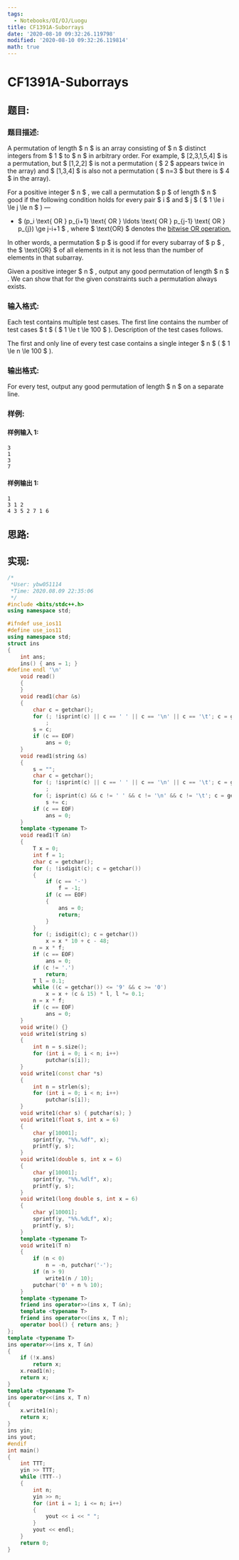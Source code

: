 ```yaml
---
tags:
  - Notebooks/OI/OJ/Luogu
title: CF1391A-Suborrays
date: '2020-08-10 09:32:26.119798'
modified: '2020-08-10 09:32:26.119814'
math: true
---
```


# CF1391A-Suborrays

## 题目:

### 题目描述:

A permutation of length $ n $ is an array consisting of $ n $ distinct integers from $ 1 $ to $ n $ in arbitrary order. For example, $ [2,3,1,5,4] $ is a permutation, but $ [1,2,2] $ is not a permutation ( $ 2 $ appears twice in the array) and $ [1,3,4] $ is also not a permutation ( $ n=3 $ but there is $ 4 $ in the array).

For a positive integer $ n $ , we call a permutation $ p $ of length $ n $ good if the following condition holds for every pair $ i $ and $ j $ ( $ 1       \le i \le j \le n $ ) —

- $ (p_i \text{ OR } p_{i+1} \text{ OR } \ldots \text{ OR }         p_{j-1} \text{ OR } p_{j}) \ge j-i+1 $ , where $ \text{OR} $ denotes the [bitwise OR operation.](https://en.wikipedia.org/wiki/Bitwise_operation#OR)

In other words, a permutation $ p $ is good if for every subarray of $ p $ , the $ \text{OR} $ of all elements in it is not less than the number of elements in that subarray.

Given a positive integer $ n $ , output any good permutation of length $ n $ . We can show that for the given constraints such a permutation always exists.

### 输入格式:

Each test contains multiple test cases. The first line contains the number of test cases $ t $ ( $ 1 \le t \le 100 $ ). Description of the test cases follows.

The first and only line of every test case contains a single integer $ n $ ( $ 1 \le n \le 100 $ ).

### 输出格式:

For every test, output any good permutation of length $ n $ on a separate line.

### 样例:

#### 样例输入 1:

```
3
1
3
7
```

#### 样例输出 1:

```
1
3 1 2
4 3 5 2 7 1 6
```

## 思路:

## 实现:

```cpp
/*
 *User: ybw051114
 *Time: 2020.08.09 22:35:06
 */
#include <bits/stdc++.h>
using namespace std;

#ifndef use_ios11
#define use_ios11
using namespace std;
struct ins
{
    int ans;
    ins() { ans = 1; }
#define endl '\n'
    void read()
    {
    }
    void read1(char &s)
    {
        char c = getchar();
        for (; !isprint(c) || c == ' ' || c == '\n' || c == '\t'; c = getchar())
            ;
        s = c;
        if (c == EOF)
            ans = 0;
    }
    void read1(string &s)
    {
        s = "";
        char c = getchar();
        for (; !isprint(c) || c == ' ' || c == '\n' || c == '\t'; c = getchar())
            ;
        for (; isprint(c) && c != ' ' && c != '\n' && c != '\t'; c = getchar())
            s += c;
        if (c == EOF)
            ans = 0;
    }
    template <typename T>
    void read1(T &n)
    {
        T x = 0;
        int f = 1;
        char c = getchar();
        for (; !isdigit(c); c = getchar())
        {
            if (c == '-')
                f = -1;
            if (c == EOF)
            {
                ans = 0;
                return;
            }
        }
        for (; isdigit(c); c = getchar())
            x = x * 10 + c - 48;
        n = x * f;
        if (c == EOF)
            ans = 0;
        if (c != '.')
            return;
        T l = 0.1;
        while ((c = getchar()) <= '9' && c >= '0')
            x = x + (c & 15) * l, l *= 0.1;
        n = x * f;
        if (c == EOF)
            ans = 0;
    }
    void write() {}
    void write1(string s)
    {
        int n = s.size();
        for (int i = 0; i < n; i++)
            putchar(s[i]);
    }
    void write1(const char *s)
    {
        int n = strlen(s);
        for (int i = 0; i < n; i++)
            putchar(s[i]);
    }
    void write1(char s) { putchar(s); }
    void write1(float s, int x = 6)
    {
        char y[10001];
        sprintf(y, "%%.%df", x);
        printf(y, s);
    }
    void write1(double s, int x = 6)
    {
        char y[10001];
        sprintf(y, "%%.%dlf", x);
        printf(y, s);
    }
    void write1(long double s, int x = 6)
    {
        char y[10001];
        sprintf(y, "%%.%dLf", x);
        printf(y, s);
    }
    template <typename T>
    void write1(T n)
    {
        if (n < 0)
            n = -n, putchar('-');
        if (n > 9)
            write1(n / 10);
        putchar('0' + n % 10);
    }
    template <typename T>
    friend ins operator>>(ins x, T &n);
    template <typename T>
    friend ins operator<<(ins x, T n);
    operator bool() { return ans; }
};
template <typename T>
ins operator>>(ins x, T &n)
{
    if (!x.ans)
        return x;
    x.read1(n);
    return x;
}
template <typename T>
ins operator<<(ins x, T n)
{
    x.write1(n);
    return x;
}
ins yin;
ins yout;
#endif
int main()
{
    int TTT;
    yin >> TTT;
    while (TTT--)
    {
        int n;
        yin >> n;
        for (int i = 1; i <= n; i++)
        {
            yout << i << " ";
        }
        yout << endl;
    }
    return 0;
}
```
